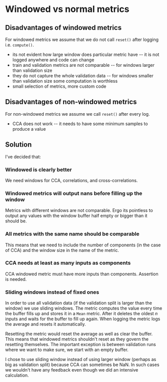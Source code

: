 # Windowed vs normal metrics

## Disadvantages of windowed metrics

For windowed metrics we assume that we do not call `reset()` after logging i.e.
`compute()`.

- its not evident how large window does particular metric have -- it is not
  logged anywhere and code can change
- train and validation metrics are not comparable -- for windows larger than
  validation size
- they do not capture the whole validation data -- for windows smaller than
  validation size some computation is worthless
- small selection of metrics, more custom code

## Disadvantages of non-windowed metrics

For non-windowed metrics we assume we call `reset()` after every log.

- CCA does not work -- it needs to have some minimum samples to produce a value


## Solution

I've decided that:

### Windowed is clearly better

We need windows for CCA, correlations, and cross-correlations.

### Windowed metrics will output nans before filling up the window

Metrics with different windows are not comparable. Ergo its pointless to output
any values with the window buffer half empty or bigger than it should be.

### All metrics with the same name should be comparable

This means that we need to include the number of components (in the case of CCA)
and the window size in the name of the metric.

### CCA needs at least as many inputs as components

CCA windowed metric must have more inputs than components. Assertion is needed.

### Sliding windows instead of fixed ones

In order to use all validation data (if the validation split is larger than the
window) we use sliding windows. The metric computes the value every time the
buffer fills up and stores it in a `Mean` metric. After it deletes the oldest
$n$ inputs and waits for the buffer to fill up again. When logging the metric
logs the average and resets it automatically.

Resetting the metric would reset the average as well as clear the buffer. This
means that windowed metrics shouldn't reset as they govern the resetting
themselves. The important exception is between validation runs where we want to
make sure, we start with an empty buffer.

I chose to use sliding window instead of using larger window (perhaps as big as
validation split) because CCA can sometimes be NaN. In such cases we wouldn't
have any feedback even though we did an intensive calculation.

